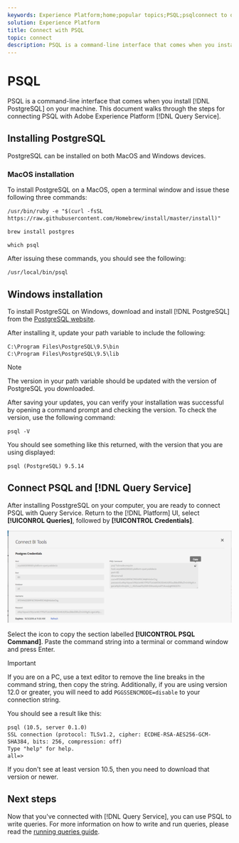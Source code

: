 ```yaml
---
keywords: Experience Platform;home;popular topics;PSQL;psqlconnect to query service;Query service;query service;
solution: Experience Platform
title: Connect with PSQL
topic: connect
description: PSQL is a command-line interface that comes when you install PostgreSQL on your machine. You can install it by following these instructions. 
---
```


# PSQL

PSQL is a command-line interface that comes when you install [!DNL PostgreSQL] on your machine. This document walks through the steps for connecting PSQL with Adobe Experience Platform [!DNL Query Service].

## Installing PostgreSQL 

PostgreSQL can be installed on both MacOS and Windows devices. 

### MacOS installation

To install PostgreSQL on a MacOS, open a terminal window and issue these following three commands:

```shell
/usr/bin/ruby -e "$(curl -fsSL https://raw.githubusercontent.com/Homebrew/install/master/install)"
```

```shell
brew install postgres
```

```shell
which psql
```

After issuing these commands, you should see the following:

```shell
/usr/local/bin/psql
```

## Windows installation

To install PostgreSQL on Windows, download and install [!DNL PostgreSQL] from the [PostgreSQL website](https://www.postgresql.org/download/windows/).

After installing it, update your path variable to include the following:

```console
C:\Program Files\PostgreSQL\9.5\bin
C:\Program Files\PostgreSQL\9.5\lib
```

>[!NOTE]
>
>The version in your path variable should be updated with the version of PostgreSQL you downloaded.
 
After saving your updates, you can verify your installation was successful by opening a command prompt and checking the version. To check the version, use the following command:

```shell
psql -V
```

You should see something like this returned, with the version that you are using displayed:

```shell
psql (PostgreSQL) 9.5.14
```

## Connect PSQL and [!DNL Query Service]

After installing PosstgreSQL on your computer, you are ready to connect PSQL with Query Service. Return to the [!DNL Platform] UI, select **[!UICONROL Queries]**, followed by **[!UICONTROL Credentials]**.
    
![Image](../images/clients/psql/connect-bi.png)

Select the icon to copy the section labelled **[!UICONTROL PSQL Command]**.
Paste the command string into a terminal or command window and press Enter.

>[!IMPORTANT]
>
>If you are on a PC, use a text editor to remove the line breaks in the command string, then copy the string. Additionally, if you are using version 12.0 or greater, you will need to add `PGGSSENCMODE=disable` to your connection string.

You should see a result like this:

```shell
psql (10.5, server 0.1.0)
SSL connection (protocol: TLSv1.2, cipher: ECDHE-RSA-AES256-GCM-SHA384, bits: 256, compression: off)
Type "help" for help.
all=>
```

If you don't see at least version 10.5, then you need to download that version or newer.

## Next steps

Now that you've connected with [!DNL Query Service], you can use PSQL to write queries. For more information on how to write and run queries, please read the [running queries guide](../best-practices/writing-queries.md).